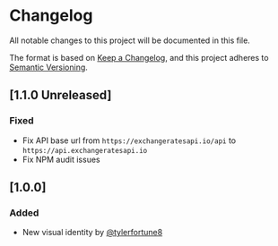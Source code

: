 # Changelog
All notable changes to this project will be documented in this file.

The format is based on [Keep a Changelog](https://keepachangelog.com/en/1.0.0/),
and this project adheres to [Semantic Versioning](https://semver.org/spec/v2.0.0.html).

## [1.1.0 Unreleased]
### Fixed
- Fix API base url from `https://exchangeratesapi.io/api` to `https://api.exchangeratesapi.io`
- Fix NPM audit issues

## [1.0.0]
### Added
- New visual identity by [@tylerfortune8](https://github.com/tylerfortune8)
